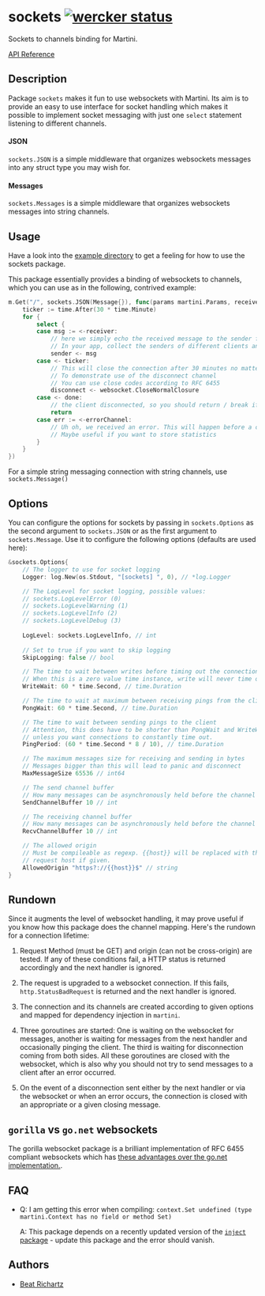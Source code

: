 # sockets [![wercker status](https://app.wercker.com/status/4298e26d2bb869fc9b0134ad80ef5eb3/s/master "wercker status")](https://app.wercker.com/project/bykey/4298e26d2bb869fc9b0134ad80ef5eb3)

Sockets to channels binding for Martini.

[API Reference](http://godoc.org/github.com/beatrichartz/sockets)

## Description

Package `sockets` makes it fun to use websockets with Martini. Its aim is to provide an easy to use interface for socket handling which makes it possible to implement socket messaging with just one `select` statement listening to different channels.

#### JSON

`sockets.JSON` is a simple middleware that organizes websockets messages into any struct type you may wish for.

#### Messages

`sockets.Messages` is a simple middleware that organizes websockets messages into string channels.

## Usage

Have a look into the [example directory](https://github.com/beatrichartz/martini-sockets/tree/master/example) to get a feeling for how to use the sockets package.

This package essentially provides a binding of websockets to channels, which you can use as in the following, contrived example:

```go
m.Get("/", sockets.JSON(Message{}), func(params martini.Params, receiver <-chan *Message, sender chan<- *Message, done <-chan bool, disconnect chan<- int, errorChannel <-chan error) {
	ticker := time.After(30 * time.Minute)
	for {
		select {
		case msg := <-receiver:
			// here we simply echo the received message to the sender for demonstration purposes
			// In your app, collect the senders of different clients and do something useful with them
			sender <- msg
		case <- ticker:
			// This will close the connection after 30 minutes no matter what
			// To demonstrate use of the disconnect channel
			// You can use close codes according to RFC 6455
			disconnect <- websocket.CloseNormalClosure
		case <- done:
			// the client disconnected, so you should return / break if the done channel gets sent a message
			return
		case err := <-errorChannel:
			// Uh oh, we received an error. This will happen before a close if the client did not disconnect regularly.
			// Maybe useful if you want to store statistics
		}
	}
})
```

For a simple string messaging connection with string channels, use ``sockets.Message()``

## Options
You can configure the options for sockets by passing in ``sockets.Options`` as the second argument to ``sockets.JSON`` or as the first argument to ``sockets.Message``. Use it to configure the following options (defaults are used here):

```go
&sockets.Options{
	// The logger to use for socket logging
	Logger: log.New(os.Stdout, "[sockets] ", 0), // *log.Logger

	// The LogLevel for socket logging, possible values:
	// sockets.LogLevelError (0)
	// sockets.LogLevelWarning (1)
	// sockets.LogLevelInfo (2)
	// sockets.LogLevelDebug (3)
	
	LogLevel: sockets.LogLevelInfo, // int
	
	// Set to true if you want to skip logging
	SkipLogging: false // bool

	// The time to wait between writes before timing out the connection
	// When this is a zero value time instance, write will never time out
	WriteWait: 60 * time.Second, // time.Duration

	// The time to wait at maximum between receiving pings from the client.
	PongWait: 60 * time.Second, // time.Duration

	// The time to wait between sending pings to the client
	// Attention, this does have to be shorter than PongWait and WriteWait
	// unless you want connections to constantly time out.
	PingPeriod: (60 * time.Second * 8 / 10), // time.Duration

	// The maximum messages size for receiving and sending in bytes
	// Messages bigger than this will lead to panic and disconnect
	MaxMessageSize 65536 // int64

	// The send channel buffer
	// How many messages can be asynchronously held before the channel blocks
	SendChannelBuffer 10 // int

	// The receiving channel buffer
	// How many messages can be asynchronously held before the channel blocks
	RecvChannelBuffer 10 // int

	// The allowed origin
	// Must be compileable as regexp. {{host}} will be replaced with the current
	// request host if given. 
	AllowedOrigin "https?://{{host}}$" // string
}
```

## Rundown
Since it augments the level of websocket handling, it may prove useful if you know how this package does the channel mapping. Here's the rundown for a connection lifetime:

1. Request Method (must be GET) and origin (can not be cross-origin) are tested. If any of these conditions fail, a HTTP status is returned accordingly and the next handler is ignored.

2. The request is upgraded to a websocket connection. If this fails, ``http.StatusBadRequest`` is returned and the next handler is ignored.

3. The connection and its channels are created according to given options and mapped for dependency injection in ``martini``.

4. Three goroutines are started: One is waiting on the websocket for messages, another is waiting for messages from the next handler and occasionally pinging the client. The third is waiting for disconnection coming from both sides. All these goroutines are closed with the websocket, which is also why you should not try to send messages to a client after an error occurred.

5. On the event of a disconnection sent either by the next handler or via the websocket or when an error occurs, the connection is closed with an appropriate or a given closing message.


## ``gorilla`` vs ``go.net`` websockets
The gorilla websocket package is a brilliant implementation of RFC 6455 compliant websockets which has [these advantages over the go.net implementation.](https://github.com/gorilla/websocket#protocol-compliance). 

## FAQ
- Q: I am getting this error when compiling: `context.Set undefined (type martini.Context has no field or method Set)`
  
	A: This package depends on a recently updated version of the [`inject` package](https://github.com/codegangsta/inject) - update this package and the error should vanish.

## Authors

* [Beat Richartz](https://github.com/beatrichartz)
